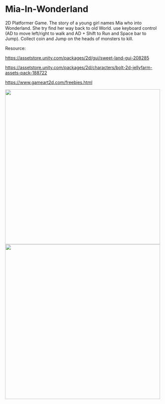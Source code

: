 # Mia-In-Wonderland
2D Platformer Game. The story of a young girl names Mia who into Wonderland. She try find her way back to old World. 
use keyboard control (AD to move left/right to walk and AD + Shift to Run and Space bar to Jump). 
Collect coin and Jump on the heads of monsters to kill.

Resource:

https://assetstore.unity.com/packages/2d/gui/sweet-land-gui-208285

https://assetstore.unity.com/packages/2d/characters/bolt-2d-jellyfarm-assets-pack-188722

https://www.gameart2d.com/freebies.html

<img src = "https://user-images.githubusercontent.com/89514717/158937316-45d94ff6-c217-4461-a5bc-7b7da75af531.jpg" width = "500">
<img src = "https://user-images.githubusercontent.com/89514717/158937340-754f97be-e179-4708-9e30-96c44c713de3.jpg" width = "500">


